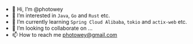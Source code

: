 - 👋 Hi, I’m @photowey
- 👀 I’m interested in `Java`, `Go` and `Rust` etc.
- 🌱 I’m currently learning `Spring Cloud Alibaba`, `tokio` and `actix-web` etc.
- 💞️ I’m looking to collaborate on ...
- 📫 How to reach me <photowey@gmail.com>

<!---
photowey/photowey is a ✨ special ✨ repository because its `README.md` (this file) appears on your GitHub profile.
You can click the Preview link to take a look at your changes.
--->
